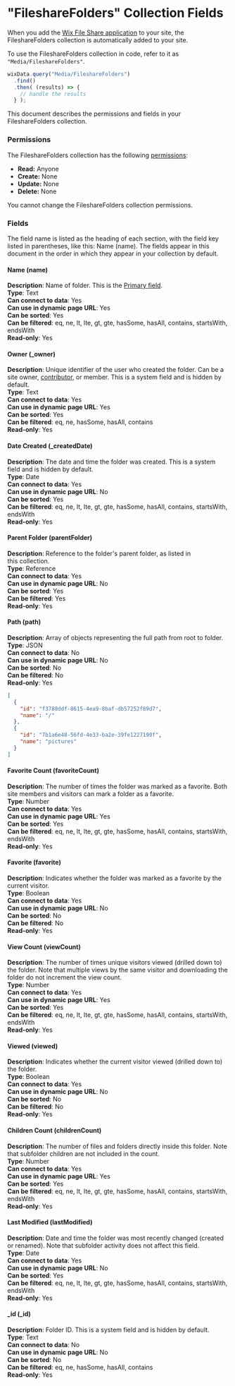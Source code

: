 <!-- This article was published using the Doc Push single-sourcing tool. Any changes to this article MUST be made in the source file. Find it at www.github.com/wix-private/velo-docs.-->



# "FileshareFolders" Collection Fields







When you add the [Wix File Share application](https://support.wix.com/en/article/about-the-file-share-app) to your site, the FileshareFolders collection is automatically added to your site.

To use the FileshareFolders collection in code, refer to it as `"Media/FileshareFolders"`.

```javascript
wixData.query("Media/FileshareFolders")
  .find()
  .then( (results) => {
    // handle the results
  } );
```

This document describes the permissions and fields in your FileshareFolders collection. 

### Permissions 

The FileshareFolders collection has the following [permissions](https://support.wix.com/en/article/about-collection-permissions):

-   **Read:** Anyone
-   **Create:** None
-   **Update:** None
-   **Delete:** None

You cannot change the FileshareFolders collection permissions.

### Fields 

The field name is listed as the heading of each section, with the field key listed in parentheses, like this: Name (name). The fields appear in this document in the order in which they appear in your collection by default. 

#### Name (name) 

**Description**: Name of folder. This is the [Primary field](https://support.wix.com/en/article/about-your-database-collection-fields#main-fields).  
**Type**: Text  
**Can connect to data**: Yes  
**Can use in dynamic page URL**: Yes  
**Can be sorted**: Yes  
**Can be filtered**: eq, ne, lt, lte, gt, gte, hasSome, hasAll, contains, startsWith, endsWith  
**Read-only**: Yes

#### Owner (\_owner) 

**Description**: Unique identifier of the user who created the folder. Can be a site owner, [contributor](https://support.wix.com/en/article/about-roles-permissions-contributors), or member. This is a system field and is hidden by default.  
**Type**: Text  
**Can connect to data**: Yes  
**Can use in dynamic page URL**: Yes  
**Can be sorted**: Yes  
**Can be filtered**: eq, ne, hasSome, hasAll, contains  
**Read-only**: Yes

#### Date Created (\_createdDate) 

**Description**: The date and time the folder was created. This is a system field and is hidden by default.  
**Type**: Date  
**Can connect to data**: Yes  
**Can use in dynamic page URL**: No  
**Can be sorted**: Yes  
**Can be filtered**: eq, ne, lt, lte, gt, gte, hasSome, hasAll, contains, startsWith, endsWith  
**Read-only**: Yes

#### Parent Folder (parentFolder) 

**Description**: Reference to the folder's parent folder, as listed in this collection.  
**Type**: Reference  
**Can connect to data**: Yes  
**Can use in dynamic page URL**: No  
**Can be sorted**: Yes  
**Can be filtered**: Yes  
**Read-only**: Yes

#### Path (path) 

**Description**: Array of objects representing the full path from root to folder.  
**Type**: JSON  
**Can connect to data**: No  
**Can use in dynamic page URL**: No  
**Can be sorted**: No  
**Can be filtered**: No  
**Read-only**: Yes

```json
[
  {
    "id": "f3788ddf-8615-4ea9-8baf-db57252f89d7", 
    "name": "/"
  }, 
  {
    "id": "7b1a6e48-56fd-4e33-ba2e-39fe1227190f",
    "name": "pictures"
  }
]
```

#### Favorite Count (favoriteCount) 

**Description**: The number of times the folder was marked as a favorite. Both site members and visitors can mark a folder as a favorite.  
**Type**: Number  
**Can connect to data**: Yes  
**Can use in dynamic page URL**: Yes  
**Can be sorted**: Yes  
**Can be filtered**: eq, ne, lt, lte, gt, gte, hasSome, hasAll, contains, startsWith, endsWith  
**Read-only**: Yes

#### Favorite (favorite) 

**Description**: Indicates whether the folder was marked as a favorite by the current visitor.  
**Type**: Boolean  
**Can connect to data**: Yes  
**Can use in dynamic page URL**: No  
**Can be sorted**: No  
**Can be filtered**: No  
**Read-only**: Yes

#### View Count (viewCount) 

**Description**: The number of times unique visitors viewed (drilled down to) the folder. Note that multiple views by the same visitor and downloading the folder do not increment the view count.  
**Type**: Number  
**Can connect to data**: Yes  
**Can use in dynamic page URL**: Yes  
**Can be sorted**: Yes  
**Can be filtered**: eq, ne, lt, lte, gt, gte, hasSome, hasAll, contains, startsWith, endsWith  
**Read-only**: Yes

#### Viewed (viewed) 

**Description**: Indicates whether the current visitor viewed (drilled down to) the folder.  
**Type**: Boolean  
**Can connect to data**: Yes  
**Can use in dynamic page URL**: No  
**Can be sorted**: No  
**Can be filtered**: No  
**Read-only**: Yes

#### Children Count (childrenCount) 

**Description**: The number of files and folders directly inside this folder. Note that subfolder children are not included in the count.  
**Type**: Number  
**Can connect to data**: Yes  
**Can use in dynamic page URL**: Yes  
**Can be sorted**: Yes  
**Can be filtered**: eq, ne, lt, lte, gt, gte, hasSome, hasAll, contains, startsWith, endsWith  
**Read-only**: Yes

#### Last Modified (lastModified) 

**Description**: Date and time the folder was most recently changed (created or renamed). Note that subfolder activity does not affect this field.  
**Type**: Date  
**Can connect to data**: Yes  
**Can use in dynamic page URL**: No  
**Can be sorted**: Yes  
**Can be filtered**: eq, ne, lt, lte, gt, gte, hasSome, hasAll, contains, startsWith, endsWith  
**Read-only**: Yes

#### \_id (\_id) 

**Description**: Folder ID. This is a system field and is hidden by default.  
**Type**: Text  
**Can connect to data**: No  
**Can use in dynamic page URL**: No  
**Can be sorted**: No  
**Can be filtered**: eq, ne, hasSome, hasAll, contains  
**Read-only**: Yes